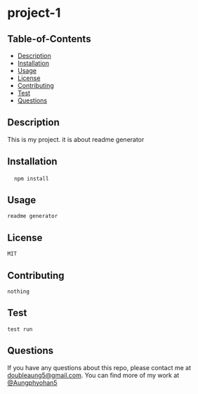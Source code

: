 
# project-1


## Table-of-Contents

- [Description](#Description)
- [Installation](#Installation)
- [Usage](#Usage)
- [License](#license)
- [Contributing](#Contributing)
- [Test](#Test)
- [Questions](#Questions)


## Description
 
 This is my project. it is about readme generator
 
        


## Installation
<pre> <code> npm install </code></pre>
    

## Usage
<pre><code>readme generator</code></pre>

## License
<pre><code>MIT</code></pre>

## Contributing
<pre><code>nothing</code></pre>

## Test
<pre><code>test run</code></pre>


## Questions
If you have any questions about this repo, please contact me at doubleaung5@gmail.com. 
You can find more of my work at 
[@Aungphyohan5](https://www.github.com/Aungphyohan5)
